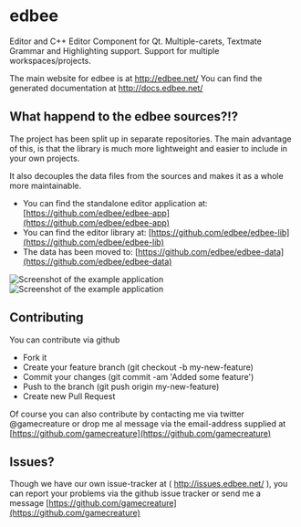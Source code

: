 edbee
=====

Editor and C++ Editor Component for Qt. Multiple-carets, Textmate Grammar and Highlighting support.
Support for multiple workspaces/projects.

The main website for edbee is at http://edbee.net/
You can find the generated documentation at http://docs.edbee.net/


What happend to the edbee sources?!?
------------------------------------
The project has been split up in separate repositories. The main advantage of this, is that the
library is much more lightweight and easier to include in your own projects.

It also decouples the data files from the sources and makes it as a whole more maintainable.

* You can find the standalone editor application at: [https://github.com/edbee/edbee-app](https://github.com/edbee/edbee-app)
* You can find the editor library at: [https://github.com/edbee/edbee-lib](https://github.com/edbee/edbee-lib)
* The data has been moved to: [https://github.com/edbee/edbee-data](https://github.com/edbee/edbee-data)

![Screenshot of the example application](http://edbee.net/images/screenshot1.png)
![Screenshot of the example application](http://edbee.net/images/screenshot2.png)



Contributing
------------

You can contribute via github
- Fork it
- Create your feature branch (git checkout -b my-new-feature)
- Commit your changes (git commit -am 'Added some feature')
- Push to the branch (git push origin my-new-feature)
- Create new Pull Request

Of course you can also contribute by contacting me via twitter @gamecreature or drop me al message 
via the email-address supplied at [https://github.com/gamecreature](https://github.com/gamecreature)

Issues?
-------

Though we have our own issue-tracker at ( http://issues.edbee.net/ ), you can report your problems 
via the github issue tracker or send me a message [https://github.com/gamecreature](https://github.com/gamecreature)




